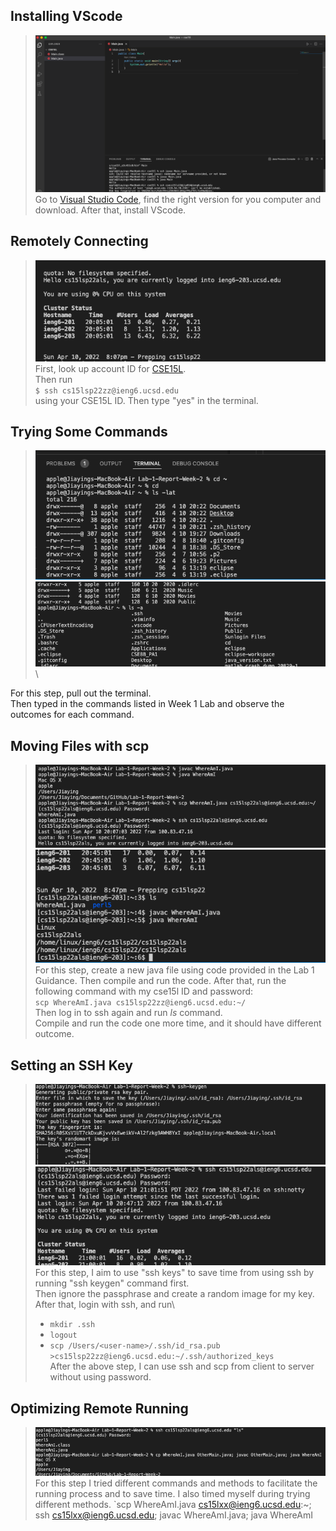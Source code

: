 ## Installing VScode
>![Image](Install_VScode.png)\
Go to [Visual Studio Code](https://code.visualstudio.com/), find the right version for you computer and download. After that, install VScode. 

## Remotely Connecting
> ![Image](Remote.png)\
First, look up account ID for [CSE15L](https://sdacs.ucsd.edu/~icc/index.php).\
Then run\
`$ ssh cs15lsp22zz@ieng6.ucsd.edu`\
using your CSE15L ID. Then type "yes" in the terminal. 

## Trying Some Commands
>![Image](trying_1.png)\
![Image](trying_2.png)\

For this step, pull out the terminal.\
Then typed in the commands listed in Week 1 Lab and observe the outcomes for each command. 

## Moving Files with scp
> ![Image](moving_1.png)\
![Image](moving_2.png)\
For this step, create a new java file using code provided in the Lab 1 Guidance. Then compile and run the code. After that, run the following command with my cse15l ID and password:\
`scp WhereAmI.java cs15lsp22zz@ieng6.ucsd.edu:~/`\
Then log in to ssh again and run _ls_ command.\
Compile and run the code one more time, and it should have different outcome.
## Setting an SSH Key
> ![Image](setting_1.png)\
> ![Image](setting_2.png)\
>For this step, I aim to use "ssh keys" to save time from using ssh by running "ssh keygen" command first.\
Then ignore the passphrase and create a random image for my key.\
After that, login with ssh, and run\
> * `mkdir .ssh`
> * `logout`
> * `scp /Users/<user-name>/.ssh/id_rsa.pub >cs15lsp22zz@ieng6.ucsd.edu:~/.ssh/authorized_keys`\
After the above step, I can use ssh and scp from client to server without using password.

## Optimizing Remote Running
> ![Image](optimizing.png)\
For this step I tried different commands and methods to facilitate the running process and to save time. I also timed myself during trying different methods.
`scp WhereAmI.java cs15lxx@ieng6.ucsd.edu:~; ssh cs15lxx@ieng6.ucsd.edu; javac WhereAmI.java; java WhereAmI